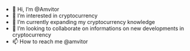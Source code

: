 - 👋 Hi, I’m @Amvitor
- 👀 I’m interested in cryptocurrency 
- 🌱 I’m currently expanding my cryptocurrency knowledge
- 💞️ I’m looking to collaborate on informations on new developments in cryptocurrency 
- 📫 How to reach me @amvitor

<!---
Amvitor/Amvitor is a ✨ special ✨ repository because its `README.md` (this file) appears on your GitHub profile.
You can click the Preview link to take a look at your changes.
--->
